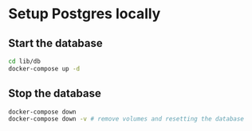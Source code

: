 # Setup Postgres locally

## Start the database
```bash
cd lib/db
docker-compose up -d
```

## Stop the database
```bash
docker-compose down
docker-compose down -v # remove volumes and resetting the database
```